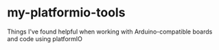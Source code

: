 # my-platformio-tools
Things I've found helpful when working with Arduino-compatible boards and code using platformIO
